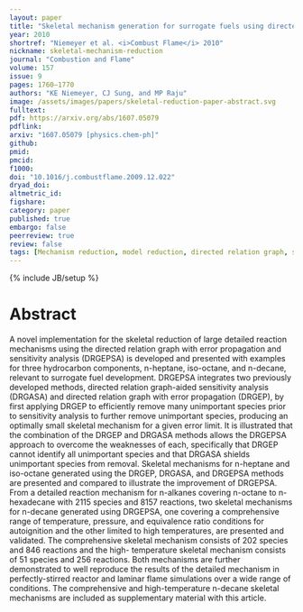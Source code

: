 ```yaml
---
layout: paper
title: "Skeletal mechanism generation for surrogate fuels using directed relation graph with error propagation and sensitivity analysis"
year: 2010
shortref: "Niemeyer et al. <i>Combust Flame</i> 2010"
nickname: skeletal-mechanism-reduction
journal: "Combustion and Flame"
volume: 157
issue: 9
pages: 1760–1770
authors: "KE Niemeyer, CJ Sung, and MP Raju"
image: /assets/images/papers/skeletal-reduction-paper-abstract.svg
fulltext:
pdf: https://arxiv.org/abs/1607.05079
pdflink:
arxiv: "1607.05079 [physics.chem-ph]"
github:
pmid:
pmcid:
f1000:
doi: "10.1016/j.combustflame.2009.12.022"
dryad_doi:
altmetric_id:
figshare:
category: paper
published: true
embargo: false
peerreview: true
review: false
tags: [Mechanism reduction, model reduction, directed relation graph, skeletal mechanism, surrogate fuels, n-heptane, iso-octane, n-decane]
---
```

{% include JB/setup %}

# Abstract

A novel implementation for the skeletal reduction of large detailed reaction mechanisms using the directed relation graph with error propagation and sensitivity analysis (DRGEPSA) is developed and presented with examples for three hydrocarbon components, n-heptane, iso-octane, and n-decane, relevant to surrogate fuel development. DRGEPSA integrates two previously developed methods, directed relation graph-aided sensitivity analysis (DRGASA) and directed relation graph with error propagation (DRGEP), by first applying DRGEP to efficiently remove many unimportant species prior to sensitivity analysis to further remove unimportant species, producing an optimally small skeletal mechanism for a given error limit. It is illustrated that the combination of the DRGEP and DRGASA methods allows the DRGEPSA approach to overcome the weaknesses of each, specifically that DRGEP cannot identify all unimportant species and that DRGASA shields unimportant species from removal. Skeletal mechanisms for n-heptane and iso-octane generated using the DRGEP, DRGASA, and DRGEPSA methods are presented and compared to illustrate the improvement of DRGEPSA. From a detailed reaction mechanism for n-alkanes covering n-octane to n-hexadecane with 2115 species and 8157 reactions, two skeletal mechanisms for n-decane generated using DRGEPSA, one covering a comprehensive range of temperature, pressure, and equivalence ratio conditions for autoignition and the other limited to high temperatures, are presented and validated. The comprehensive skeletal mechanism consists of 202 species and 846 reactions and the high- temperature skeletal mechanism consists of 51 species and 256 reactions. Both mechanisms are further demonstrated to well reproduce the results of the detailed mechanism in perfectly-stirred reactor and laminar flame simulations over a wide range of conditions. The comprehensive and high-temperature n-decane skeletal mechanisms are included as supplementary material with this article.
